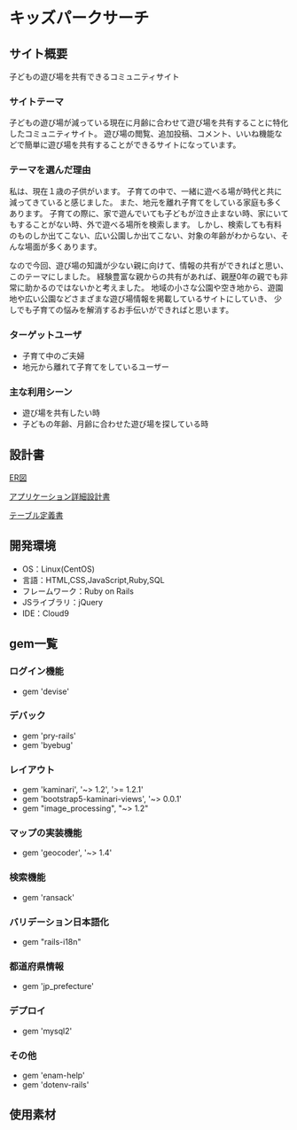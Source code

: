 # キッズパークサーチ

## サイト概要
子どもの遊び場を共有できるコミュニティサイト

### サイトテーマ
子どもの遊び場が減っている現在に月齢に合わせて遊び場を共有することに特化したコミュニティサイト。
遊び場の閲覧、追加投稿、コメント、いいね機能などで簡単に遊び場を共有することができるサイトになっています。

### テーマを選んだ理由
私は、現在１歳の子供がいます。
子育ての中で、一緒に遊べる場が時代と共に減ってきていると感じました。
また、地元を離れ子育てをしている家庭も多くあります。
子育ての際に、家で遊んでいても子どもが泣き止まない時、家にいてもすることがない時、外で遊べる場所を検索します。
しかし、検索しても有料のものしか出てこない、広い公園しか出てこない、対象の年齢がわからない、そんな場面が多くあります。

なので今回、遊び場の知識が少ない親に向けて、情報の共有ができればと思い、このテーマにしました。
経験豊富な親からの共有があれば、親歴0年の親でも非常に助かるのではないかと考えました。
地域の小さな公園や空き地から、遊園地や広い公園などさまざまな遊び場情報を掲載しているサイトにしていき、
少しでも子育ての悩みを解消するお手伝いができればと思います。

### ターゲットユーザ
 * 子育て中のご夫婦
 * 地元から離れて子育てをしているユーザー

### 主な利用シーン
 * 遊び場を共有したい時
 * 子どもの年齢、月齢に合わせた遊び場を探している時

## 設計書

[ER図](https://app.diagrams.net/#G15gIi581iMAllGybAb8qbwm_mBV_Sh6I8)

[アプリケーション詳細設計書](https://docs.google.com/spreadsheets/d/1H_9ljrj8AheMexKkDozxxWHkoTXMl2If-lthdds6YLU/edit#gid=549108681)

[テーブル定義書](https://docs.google.com/spreadsheets/d/1VN8J3OWy0Z6RvbROLpgLzgZ-u4-4LmkSQBxYVKkFHAw/edit#gid=1373217982)

## 開発環境
- OS：Linux(CentOS)
- 言語：HTML,CSS,JavaScript,Ruby,SQL
- フレームワーク：Ruby on Rails
- JSライブラリ：jQuery
- IDE：Cloud9

## gem一覧

### ログイン機能
 * gem 'devise'

### デバック
 * gem 'pry-rails'
 * gem 'byebug'

### レイアウト
 * gem 'kaminari', '~> 1.2', '>= 1.2.1'
 * gem 'bootstrap5-kaminari-views', '~> 0.0.1'
 * gem "image_processing", "~> 1.2"
   
### マップの実装機能
 * gem 'geocoder', '~> 1.4'

### 検索機能
 * gem 'ransack'

### バリデーション日本語化
 * gem "rails-i18n"

### 都道府県情報
 * gem 'jp_prefecture'

### デプロイ
 * gem 'mysql2'

### その他
 * gem 'enam-help'
 * gem 'dotenv-rails'

## 使用素材
